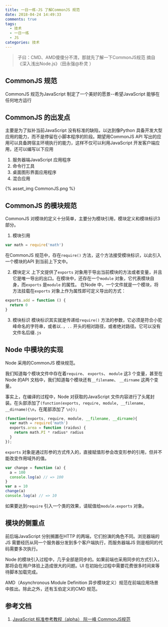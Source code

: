 ```yaml
---
title: 一日一练-JS 了解CommonJS 规范
date: 2018-04-24 14:49:33
comments: true
tags:
  - 技术
  - 一日一练
  - JS
categories: 技术
---
```


> 子曰：CMD、AMD傻傻分不清，那就先了解一下CommonJS规范
> 摘自《深入浅出Node.js》（田永强@朴灵 ）

## CommonJS 规范
CommonJS 规范为JavaScript 制定了一个美好的愿景--希望JavaScript 能够在任何地方运行

## CommonJS 的出发点
主要是为了拟补当前JavaScript 没有标准的缺陷，以达到像Python 具备开发大型应用的能力，而不是停留在小脚本程序的阶段。期望用CommonJS API 写出的应用可以具备跨宿主环境执行的能力，这样不仅可以利用JavaScript 开发客户端应用，还可以编写以下应用
  1. 服务器端JavaScript 应用程序
  2. 命令行工具
  3. 桌面图形界面应用程序
  4. 混合应用

{% asset_img CommonJS.png %}

<!--more-->

## CommonJS 的模块规范
CommonJS 对模块的定义十分简单，主要分为模块引用，模块定义和模块标识3 部分。
1. 模块引用
```js
var math = require('math')
```
在CommonJS 规范中，存在`require()` 方法，这个方法接受模块标识，以此引入一个模块的API 到当前上下文中。

2. 模块定义
上下文提供了`exports` 对象用于导出当前模块的方法或者变量，并且它是唯一导出的出口。在模块中，还存在一个`module` 对象，它代表模块自身，而`exports` 是`module` 的属性。
在Node 中，一个文件就是一个模块，将方法挂载在`exports` 对象上作为属性即可定义导出的方式：
```js
exports.add = function () {
  return 0
}
```

3. 模块标识
模块标识其实就是传递给`require()` 方法的参数，它必须是符合小驼峰命名的字符串，或者以`.`，`..` 开头的相对路径，或者绝对路径。它可以没有文件名后缀`.js`

## Node 中模块的实现
Node 采用的CommonJS 模块规范。

我们知道每个模块文件中存在着`require`、 `exports`、 `module` 这3 个变量，甚至在Node 的API 文档中，我们知道每个模块还有`__filename`、 `__dirname` 这两个变量。

事实上，在编译的过程中，Node 对获取的JavaScript 文件内容进行了头尾封装。在头部添加了`(function(exports, require, module, __filename, __dirname){\n`，在尾部添加了 `\n});`
```js
(function(exports, require, module, __filename, __dirname){
  var math = require('math')
  exports.area = function (raidus) {
    return math.PI * radius* radius
  }
});
```

`exports` 对象是通过形参的方式传入的，直接赋值形参会改变形参的引用，但并不能改变作用域外的值。
```js
var change = function (a) {
  a = 100
  console.log(a) // => 100
}
var a = 10
change(a)
console.log(a) // => 10
```
如果要达到`require` 引入一个类的效果，请赋值给`module.exports` 对象。

## 模块的侧重点
前后端JavaScript 分别搁置在HTTP 的两端，它们扮演的角色不同。浏览器端的JS 需要经历从同一个服务器分发到多个客户端执行，而服务器端JS 则是相同的代码需要多次执行。

Node 的模块引入过程中，几乎全部是同步的。如果前端也采用同步的方式引入，那将会在用户体验上造成很大的问题。UI 在初始化过程中需要花费很多时间来等待脚本加载完成。

AMD（Asynchronous Module Definition 异步模块定义）规范在前端应用场景中胜出。除此之外，还有玉伯定义的CMD 规范。


## 参考文档
1. [JavaScript 标准参考教程（alpha） 阮一峰 CommonJS规范](http://javascript.ruanyifeng.com/nodejs/module.html)
